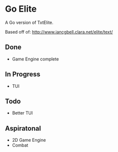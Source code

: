 # Go Elite
A Go version of TxtElite.

Based off of: http://www.iancgbell.clara.net/elite/text/

## Done
- Game Engine complete

## In Progress
- TUI
## Todo
- Better TUI

## Aspiratonal
- 2D Game Engine
- Combat
